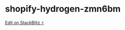 # shopify-hydrogen-zmn6bm

[Edit on StackBlitz ⚡️](https://stackblitz.com/edit/shopify-hydrogen-zmn6bm)